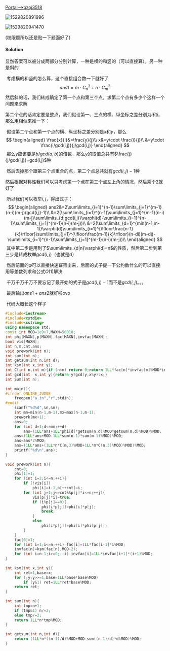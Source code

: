 [Portal-->bzoj3518](https://www.lydsy.com/JudgeOnline/problem.php?id=3518)

![1529820891996](http://images.cnblogs.com/cnblogs_com/yoyoball/1203630/o_1529820891996.png)

![1529820941470](http://images.cnblogs.com/cnblogs_com/yoyoball/1203630/o_1529820941470.png)

(权限题所以还是贴一下题面好了)

#### Solution

​	显然答案可以被分成两部分分别计算，一种是横的和竖的（可以直接算），另一种是斜的

​	考虑横的和竖的怎么算，这个直接组合数一下就好了
$$
ans1=m\cdot C_n^3+n\cdot C_m^3
$$
​	然后斜的话，我们转成确定了第一个点和第三个点，求第二个点有多少个这样一个问题来求解

​	第二个点的话肯定要是整点，我们假设第一、三点的横、纵坐标之差分别为$i$和$j$，那么用相似来推一下：

​	假设第二个点和第一个点的横、纵坐标之差分别是$x$和$y$，那么
$$
\begin{aligned}
\frac{x}{i}&=\frac{y}{j}\\
x&=y\cdot \frac{i}{j}\\
&=y\cdot \frac{i/gcd(i,j)}{j/gcd(i,j)}
\end{aligned}
$$
​	那么$y$应该要是$b/gcd(a,b)$的倍数，那么$y$的取值总共有$\frac{j}{j/gcd(i,j)}=gcd(i,j)$种

​	然后去掉那个跟第三个点重合的点，第二个点总共就有$gcd(i,j)-1$种

​	然后根据对称性我们可以只考虑第一个点在第三个点左上角的情况，然后乘个$2$就好了

​	所以我们可以枚举$i,j$，得出式子：
$$
\begin{aligned}
ans2&=2\sum\limits_{i=1}^{n-1}\sum\limits_{j=1}^{m-1}(n-i)(m-j)(gcd(i,j)-1)\\
&=2(\sum\limits_{i=1}^{n-1}\sum\limits_{j=1}^{m-1}(n-i)(m-j)\sum\limits_{d|gcd(i,j)}\varphi(d)-\sum\limits_{i=1}^{n-1}\sum\limits_{j=1}^{m-1}(n-i)(m-j))\\
&=2(\sum\limits_{d=1}^{min(n-1,m-1)}\varphi(d)\sum\limits_{i=1}^{\lfloor\frac{n-1}{k}\rfloor}\sum\limits_{j=1}^{\lfloor\frac{m-1}{k}\rfloor}(n-di)(m-dj)-\sum\limits_{i=1}^{n-1}\sum\limits_{j=1}^{m-1}(n-i)(m-j))\\
\end{aligned}
$$
​	其中第二步是用到了$\sum\limits_{d|n}\varphi(d)=n$的性质，然后第二步到第三步是转成枚举$gcd(i,j)$（也就是$d$）

​	然后前面的$\varphi$可以直接快速幂筛出来，后面的式子提一下公约数什么的可以直接用等差数列求和公式$O(1)$解决

​	千万千万千万不要忘记了最开始的式子是$gcd(i,j)-1$而不是$gcd(i,j)$。。。

​	最后输出$ans1+ans2$就好啦ovo



​	代码大概长这个样子

```c++
#include<iostream>
#include<cstdio>
#include<cstring>
using namespace std;
const int MOD=1e9+7,MAXN=50010;
int phi[MAXN],p[MAXN],fac[MAXN],invfac[MAXN];
bool vis[MAXN];
int n,m,cnt,ans;
void prework(int n);
int sum(int n);
int getsum(int n,int d);
int ksm(int x,int y);
int C(int n,int m){if (n<m) return 0;return 1LL*fac[n]*invfac[m]%MOD*invfac[n-m]%MOD;}
int gcd(int  x,int y){return y?gcd(y,x%y):x;}
int Sum(int n);
 
int main(){
#ifndef ONLINE_JUDGE
    freopen("a.in","r",stdin);
#endif
    scanf("%d%d",&n,&m);
    int mn=min(n-1,m-1),mx=max(n-1,m-1);
    prework(mx+1);
    ans=0;
    for (int d=1;d<=mn;++d)
        ans=(1LL*ans+1LL*phi[d]*getsum(n,d)%MOD*getsum(m,d)%MOD)%MOD;
    ans=(1LL*ans+MOD-1LL*sum(n-1)*sum(m-1)%MOD)%MOD;
    ans=ans*2%MOD;
    ans=(1LL*ans+(1LL*n*C(m,3)%MOD+1LL*m*C(n,3)%MOD)%MOD)%MOD;
    printf("%d\n",ans);
}
 
void prework(int n){
    cnt=0;
    phi[1]=1;
    for (int i=2;i<=n;++i){
        if (!vis[i])
            phi[i]=i-1,p[++cnt]=i;
        for (int j=1;j<=cnt&&p[j]*i<=n;++j){
            vis[p[j]*i]=true;
            if (i%p[j]==0){
                phi[i*p[j]]=phi[i]*p[j];
                break;
            }
            else
                phi[i*p[j]]=phi[i]*phi[p[j]];
        }
    }
    fac[0]=1;
    for (int i=1;i<=n;++i) fac[i]=1LL*fac[i-1]*i%MOD;
    invfac[n]=ksm(fac[n],MOD-2);
    for (int i=n-1;i>=0;--i) invfac[i]=1LL*invfac[i+1]*(i+1)%MOD;
}
 
int ksm(int x,int y){
    int ret=1,base=x;
    for (;y;y>>=1,base=1LL*base*base%MOD)
        if (y&1) ret=1LL*ret*base%MOD;
    return ret;
}
 
int sum(int n){
    int tmp=n+1;
    if (tmp&1) n/=2;
    else tmp/=2;
    return 1LL*n*tmp%MOD;
}
 
int getsum(int n,int d){
    return (1LL*n*((n-1)/d)%MOD+MOD-sum((n-1)/d)*d%MOD)%MOD;
}
```

